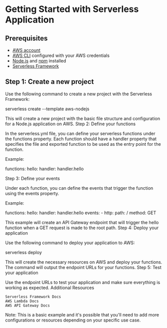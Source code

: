 # Getting Started with Serverless Application
## Prerequisites

- [AWS account](https://aws.amazon.com/)
- [AWS CLI](https://aws.amazon.com/cli/) configured with your AWS credentials
- [Node.js](https://nodejs.org/) and [npm](https://www.npmjs.com/) installed
- [Serverless Framework](https://serverless.com/)

## Step 1: Create a new project

Use the following command to create a new project with the Serverless Framework:

serverless create --template aws-nodejs

This will create a new project with the basic file structure and configuration for a Node.js application on AWS.
Step 2: Define your functions

In the serverless.yml file, you can define your serverless functions under the functions property. Each function should have a handler property that specifies the file and exported function to be used as the entry point for the function.

Example:

functions:
  hello:
    handler: handler.hello

Step 3: Define your events

Under each function, you can define the events that trigger the function using the events property.

Example:

functions:
  hello:
    handler: handler.hello
    events:
      - http:
          path: /
          method: GET

This example will create an API Gateway endpoint that will trigger the hello function when a GET request is made to the root path.
Step 4: Deploy your application

Use the following command to deploy your application to AWS:

serverless deploy

This will create the necessary resources on AWS and deploy your functions. The command will output the endpoint URLs for your functions.
Step 5: Test your application

Use the endpoint URLs to test your application and make sure everything is working as expected.
Additional Resources

    Serverless Framework Docs
    AWS Lambda Docs
    AWS API Gateway Docs

Note: This is a basic example and it's possible that you'll need to add more configurations or resources depending on your specific use case.
